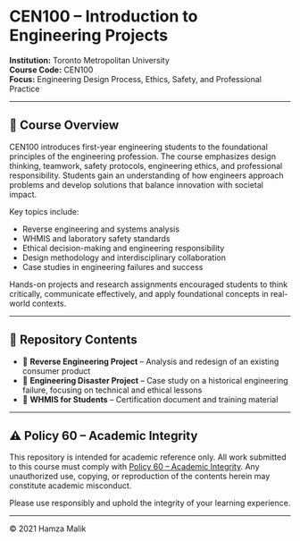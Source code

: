 # CEN100 – Introduction to Engineering Projects

**Institution:** Toronto Metropolitan University  
**Course Code:** CEN100  
**Focus:** Engineering Design Process, Ethics, Safety, and Professional Practice

---

## 📘 Course Overview

CEN100 introduces first-year engineering students to the foundational principles of the engineering profession. The course emphasizes design thinking, teamwork, safety protocols, engineering ethics, and professional responsibility. Students gain an understanding of how engineers approach problems and develop solutions that balance innovation with societal impact.

Key topics include:
- Reverse engineering and systems analysis  
- WHMIS and laboratory safety standards  
- Ethical decision-making and engineering responsibility  
- Design methodology and interdisciplinary collaboration  
- Case studies in engineering failures and success  

Hands-on projects and research assignments encouraged students to think critically, communicate effectively, and apply foundational concepts in real-world contexts.

---

## 📁 Repository Contents

- 📂 **Reverse Engineering Project** – Analysis and redesign of an existing consumer product  
- 📂 **Engineering Disaster Project** – Case study on a historical engineering failure, focusing on technical and ethical lessons  
- 📄 **WHMIS for Students** – Certification document and training material  

---

## ⚠️ Policy 60 – Academic Integrity

This repository is intended for academic reference only. All work submitted to this course must comply with [Policy 60 – Academic Integrity](https://www.torontomu.ca/senate/policies/pol60.pdf). Any unauthorized use, copying, or reproduction of the contents herein may constitute academic misconduct.

Please use responsibly and uphold the integrity of your learning experience.

---

© 2021 Hamza Malik 
